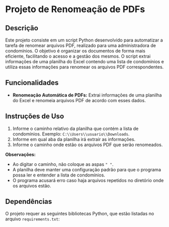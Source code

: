 # Projeto de Renomeação de PDFs

## Descrição
Este projeto consiste em um script Python desenvolvido para automatizar a tarefa de renomear arquivos PDF, realizado para uma administradora de condomínios. 
O objetivo é organizar os documentos de forma mais eficiente, facilitando o acesso e a gestão dos mesmos. O script extrai informações de uma 
planilha do Excel contendo uma lista de condomínios e utiliza essas informações para renomear os arquivos PDF correspondentes.

## Funcionalidades
- **Renomeação Automática de PDFs:** Extrai informações de uma planilha do Excel e renomeia arquivos PDF de acordo com esses dados.

## Instruções de Uso
1. Informe o caminho relativo da planilha que contém a lista de condomínios. Exemplo: `C:\\Users\\usuario\\Downloads`.
2. Informe em qual aba da planilha irá extrair as informações.
3. Informe o caminho onde estão os arquivos PDF que serão renomeados.

**Observações:**
- Ao digitar o caminho, não coloque as aspas `" "`.
- A planilha deve manter uma configuração padrão para que o programa possa ler e entender a lista de condomínios.
- O programa acusará erro caso haja arquivos repetidos no diretório onde os arquivos estão.

## Dependências
O projeto requer as seguintes bibliotecas Python, que estão listadas no arquivo `requirements.txt`:

